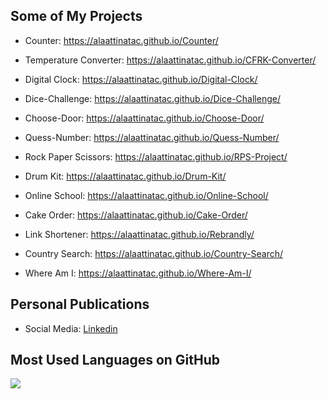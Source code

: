 ## Some of My Projects
* Counter: https://alaattinatac.github.io/Counter/

* Temperature Converter: https://alaattinatac.github.io/CFRK-Converter/ 

* Digital Clock: https://alaattinatac.github.io/Digital-Clock/

* Dice-Challenge: https://alaattinatac.github.io/Dice-Challenge/

* Choose-Door: https://alaattinatac.github.io/Choose-Door/

* Quess-Number: https://alaattinatac.github.io/Quess-Number/

* Rock Paper Scissors: https://alaattinatac.github.io/RPS-Project/

* Drum Kit: https://alaattinatac.github.io/Drum-Kit/

* Online School: https://alaattinatac.github.io/Online-School/

* Cake Order: https://alaattinatac.github.io/Cake-Order/

* Link Shortener: https://alaattinatac.github.io/Rebrandly/

* Country Search: https://alaattinatac.github.io/Country-Search/

* Where Am I: https://alaattinatac.github.io/Where-Am-I/


## Personal Publications
* Social Media: [Linkedin](https://www.linkedin.com/in/alaattinatac)


## Most Used Languages on GitHub
<a href="https://alaattinatac.github.io/">
  <img align="center" src="https://github-readme-stats.vercel.app/api/top-langs/?username=alaattinatac&layout=compact" />
</a>
